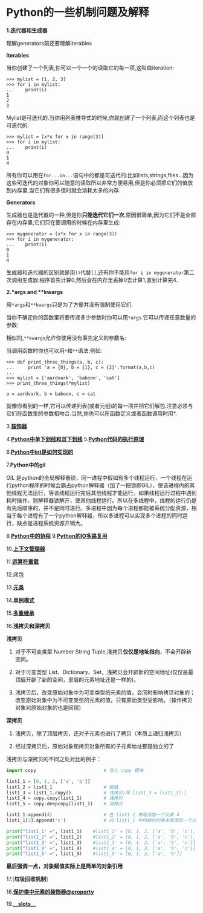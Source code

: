 # Python的一些机制问题及解释

**1.迭代器和生成器** 

理解generators前还要理解iterables

**Iterables**

当你创建了一个列表,你可以一个一个的读取它的每一项,这叫做iteration:

```text
>>> mylist = [1, 2, 3]
>>> for i in mylist:
...    print(i)
1
2
3
```

Mylist是可迭代的.当你用列表推导式的时候,你就创建了一个列表,而这个列表也是可迭代的:

```text
>>> mylist = [x*x for x in range(3)]
>>> for i in mylist:
...    print(i)
0
1
4
```

所有你可以用在`for...in...`语句中的都是可迭代的:比如lists,strings,files...因为这些可迭代的对象你可以随意的读取所以非常方便易用,但是你必须把它们的值放到内存里,当它们有很多值时就会消耗太多的内存.

**Generators**

生成器也是迭代器的一种,但是你**只能迭代它们一次**.原因很简单,因为它们不是全部存在内存里,它们只在要调用的时候在内存里生成:

```text
>>> mygenerator = (x*x for x in range(3))
>>> for i in mygenerator:
...    print(i)
0
1
4
```

生成器和迭代器的区别就是用`()`代替`[]`,还有你不能用`for i in mygenerator`第二次调用生成器:程序首先计算0,然后会在内存里丢掉0去计算1,直到计算完4.

**2.\*args and \*\*kwargs**

用`*args`和`**kwargs`只是为了方便并没有强制使用它们.

当你不确定你的函数里将要传递多少参数时你可以用`*args`.它可以传递任意数量的参数:

相似的,`**kwargs`允许你使用没有事先定义的参数名:

当调用函数时你也可以用`*`和`**`语法.例如:

```text
>>> def print_three_things(a, b, c):
...     print 'a = {0}, b = {1}, c = {2}'.format(a,b,c)
...
>>> mylist = ['aardvark', 'baboon', 'cat']
>>> print_three_things(*mylist)

a = aardvark, b = baboon, c = cat
```

就像你看到的一样,它可以传递列表\(或者元组\)的每一项并把它们解包.注意必须与它们在函数里的参数相吻合.当然,你也可以在函数定义或者函数调用时用\*.

3.[**装饰器**](http://lib.csdn.net/article/python/62942)

4.[**Python中单下划线和双下划线**](http://www.zhihu.com/question/19754941)
5.[**Python代码的执行原理**](https://www.cnblogs.com/xiaolongxia/articles/4039135.html)

6.[**Python中int是如何实现的**](http://python.jobbole.com/82632/)

7.**Python中的gil**

GIL 是python的全局解释器锁，同一进程中假如有多个线程运行，一个线程在运行python程序的时候会霸占python解释器（加了一把锁即GIL），使该进程内的其他线程无法运行，等该线程运行完后其他线程才能运行。如果线程运行过程中遇到耗时操作，则解释器锁解开，使其他线程运行。所以在多线程中，线程的运行仍是有先后顺序的，并不是同时进行。多进程中因为每个进程都能被系统分配资源，相当于每个进程有了一个python解释器，所以多进程可以实现多个进程的同时运行，缺点是进程系统资源开销大。

8.[**Python中的协程**](https://www.cnblogs.com/zingp/p/5911537.html)
9.[**Python的IO多路复用**](https://www.cnblogs.com/wjx1/p/5114309.html)

10.[**上下文管理器**](https://blog.csdn.net/weixin_38853600/article/details/82887907)

11.[**运算符重载**](https://blog.csdn.net/zss041962/article/details/78917359)

12.闭包

13.[**元类**](http://python.jobbole.com/88795/)

14.[**单例模式**](https://www.cnblogs.com/huchong/p/8244279.html)

15.[**多重继承**](https://www.liaoxuefeng.com/wiki/0014316089557264a6b348958f449949df42a6d3a2e542c000/001431865288798deef438d865e4c2985acff7e9fad15e3000)

16.**浅拷贝和深拷贝**

**浅拷贝**

1) 对于不可变类型 Number String Tuple,浅拷贝**仅仅是地址指向**，不会开辟新空间。

2) 对于可变类型 List、Dictionary、Set，浅拷贝会开辟新的空间地址(仅仅是最顶层开辟了新的空间，里层的元素地址还是一样的)。

3) 浅拷贝后，改变原始对象中为可变类型的元素的值，会同时影响拷贝对象的；改变原始对象中为不可变类型的元素的值，只有原始类型受影响。（操作拷贝对象对原始对象的也是同理）

**深拷贝**

1) 浅拷贝，除了顶层拷贝，还对子元素也进行了拷贝（本质上递归浅拷贝）

2) 经过深拷贝后，原始对象和拷贝对象所有的子元素地址都是独立的了

浅拷贝与深拷贝的不同之处对比的例子：
```python
import copy                         # 导入 copy 模块

list1_1 = [0, 1, 2, ['a', 'b']]
list1_2 = list1_1                   # 赋值
list1_3 = list1_1.copy()            # 浅拷贝;同 list1_3 = list1_1[:]
list1_4 = copy.copy(list1_1)        # 浅拷贝
list1_5 = copy.deepcopy(list1_1)    # 深拷贝

list1_1.append(4)                   # 在 list1_1 末尾添加一个元素 4
list1_1[3].append('c')              # 向 list1_1 中内嵌的列表末尾添加一个元素 'c'

print("list1_1' =", list1_1)    #list1_1' = [0, 1, 2, ['a', 'b', 'c'], 4]
print("list1_2' =", list1_2)    #list1_2' = [0, 1, 2, ['a', 'b', 'c'], 4]
print("list1_3' =", list1_3)    #list1_3' = [0, 1, 2, ['a', 'b', 'c']]
print("list1_4' =", list1_4)    #list1_4' = [0, 1, 2, ['a', 'b', 'c']]
print("list1_5' =", list1_5)    #list1_5' = [0, 1, 2, ['a', 'b']]

```

**最后强调一点，对象赋值实际上是简单的对象引用**

17.[**垃圾回收机制**]

18.[**保护类中元素的装饰器@property**](https://www.liaoxuefeng.com/wiki/897692888725344/923030547069856)

19.[**\_\_slots\_\_**](https://www.liaoxuefeng.com/wiki/897692888725344/923030542875328)

